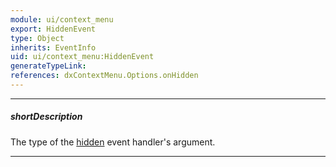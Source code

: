 ```yaml
---
module: ui/context_menu
export: HiddenEvent
type: Object
inherits: EventInfo
uid: ui/context_menu:HiddenEvent
generateTypeLink: 
references: dxContextMenu.Options.onHidden
---
```

---
##### shortDescription
The type of the [hidden]({basewidgetpath}/Events/#hidden) event handler's argument.

---
<!-- Description goes here -->